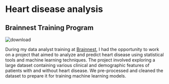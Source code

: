 # Heart disease analysis

## Brainnest Training Program

![download](https://user-images.githubusercontent.com/104760218/223480218-54cdcdc5-fb96-4026-a038-d4add972cd07.jpg)

During my data analyst training at [Brainnest](https://www.brainnest.consulting), I had the opportunity to work on a project that aimed to analyze and predict heart disease using statistical tools 
and machine learning techniques. The project involved exploring a large dataset containing various clinical and demographic features of patients with and without heart disease. 
We pre-processed and cleaned the dataset to prepare it for training machine learning models.
